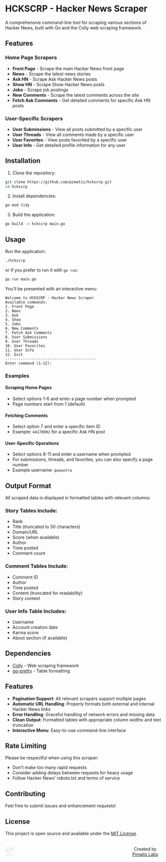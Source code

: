 # HCKSCRP - Hacker News Scraper

A comprehensive command-line tool for scraping various sections of Hacker News, built with Go and the Colly web scraping framework.

## Features

### Home Page Scrapers
- **Front Page** - Scrape the main Hacker News front page
- **News** - Scrape the latest news stories
- **Ask HN** - Scrape Ask Hacker News posts
- **Show HN** - Scrape Show Hacker News posts
- **Jobs** - Scrape job postings
- **New Comments** - Scrape the latest comments across the site
- **Fetch Ask Comments** - Get detailed comments for specific Ask HN posts

### User-Specific Scrapers
- **User Submissions** - View all posts submitted by a specific user
- **User Threads** - View all comments made by a specific user
- **User Favorites** - View posts favorited by a specific user
- **User Info** - Get detailed profile information for any user

## Installation

1. Clone the repository:
```bash
git clone https://github.com/pimatis/hckscrp.git
cd hckscrp
```

2. Install dependencies:
```bash
go mod tidy
```

3. Build the application:
```bash
go build -o hckscrp main.go
```

## Usage

Run the application:
```bash
./hckscrp
```

or if you prefer to run it with `go run`:
```bash
go run main.go
```

You'll be presented with an interactive menu:

```
Welcome to HCKSCRP - Hacker News Scraper
Available commands:
1. Front Page
2. News
3. Ask
4. Show
5. Jobs
6. New Comments
7. Fetch Ask Comments
8. User Submissions
9. User Threads
10. User Favorites
11. User Info
12. Exit
-----------------------------------------
Enter command (1-12):
```

### Examples

#### Scraping Home Pages
- Select options 1-6 and enter a page number when prompted
- Page numbers start from 1 (default)

#### Fetching Comments
- Select option 7 and enter a specific item ID
- Example: `44178902` for a specific Ask HN post

#### User-Specific Operations
- Select options 8-11 and enter a username when prompted
- For submissions, threads, and favorites, you can also specify a page number
- Example username: `queaxtra`

## Output Format

All scraped data is displayed in formatted tables with relevant columns:

### Story Tables Include:
- Rank
- Title (truncated to 50 characters)
- Domain/URL
- Score (when available)
- Author
- Time posted
- Comment count

### Comment Tables Include:
- Comment ID
- Author
- Time posted
- Content (truncated for readability)
- Story context

### User Info Table Includes:
- Username
- Account creation date
- Karma score
- About section (if available)

## Dependencies

- [Colly](https://github.com/gocolly/colly) - Web scraping framework
- [go-pretty](https://github.com/jedib0t/go-pretty) - Table formatting

## Features

- **Pagination Support**: All relevant scrapers support multiple pages
- **Automatic URL Handling**: Properly formats both external and internal Hacker News links
- **Error Handling**: Graceful handling of network errors and missing data
- **Clean Output**: Formatted tables with appropriate column widths and text truncation
- **Interactive Menu**: Easy-to-use command-line interface

## Rate Limiting

Please be respectful when using this scraper:
- Don't make too many rapid requests
- Consider adding delays between requests for heavy usage
- Follow Hacker News' robots.txt and terms of service

## Contributing

Feel free to submit issues and enhancement requests!

## License

This project is open source and available under the [MIT License](LICENSE).

<div align="center" style="display: flex; align-items: center; justify-content: space-between;">
   <p style="margin-left: 25rem; margin-top: 1.2rem;">Created by <a href="https://github.com/pimatis">Pimatis Labs</a></p>
   <img src="https://www.upload.ee/image/17796243/logo.png" alt="PiContent Logo" width="30" style="opacity: 0.2; position: absolute;">
</div>
